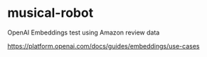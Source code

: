 # musical-robot
OpenAI Embeddings test using Amazon review data

https://platform.openai.com/docs/guides/embeddings/use-cases
